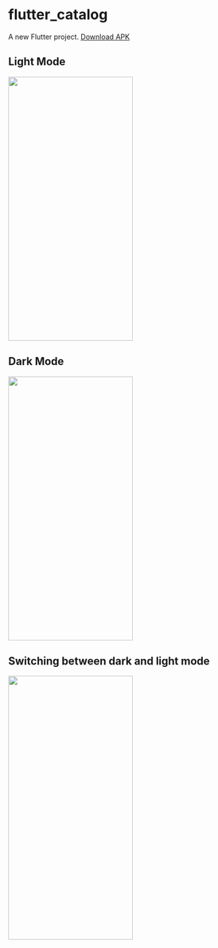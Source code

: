 # flutter_catalog

A new Flutter project.
[Download APK](releases/app-release.apk)

## Light Mode 
<img width="250" height="530" src="https://github.com/noman2002/catalog_app/blob/master/gifs/lightmode.gif"/>


## Dark Mode  
<img width="250" height="530" src="https://github.com/noman2002/catalog_app/blob/master/gifs/darkmode.gif"/>


## Switching between dark and light mode
<img width="250" height="530" src="https://github.com/noman2002/catalog_app/blob/master/gifs/switch.gif"/>
